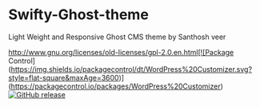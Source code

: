 # Swifty-Ghost-theme
Light Weight and Responsive Ghost CMS theme by Santhosh veer

http://www.gnu.org/licenses/old-licenses/gpl-2.0.en.html[![Package Control](https://img.shields.io/packagecontrol/dt/WordPress%20Customizer.svg?style=flat-square&maxAge=3600)](https://packagecontrol.io/packages/WordPress%20Customizer) [![GitHub release](https://img.shields.io/github/release/ahmadawais/Sublime-WP-Customizer.svg?style=flat-square)](https://github.com/ahmadawais/Sublime-WP-Customizer/releases)
